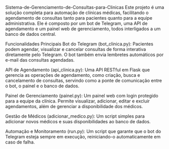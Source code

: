  Sistema-de-Gerenciamento-de-Consultas-para-Clinicas
Este projeto é uma solução completa para automação de clínicas médicas, facilitando o agendamento de consultas tanto para pacientes quanto para a equipe administrativa. Ele é composto por um bot de Telegram, uma API de agendamento e um painel web de gerenciamento, todos interligados a um banco de dados central.

Funcionalidades Principais
Bot do Telegram (bot_clinica.py): Pacientes podem agendar, visualizar e cancelar consultas de forma interativa diretamente pelo Telegram. O bot também envia lembretes automáticos por e-mail das consultas agendadas.

API de Agendamento (api_clinica.py): Uma API RESTful em Flask que gerencia as operações de agendamento, como criação, busca e cancelamento de consultas, servindo como a ponte de comunicação entre o bot, o painel e o banco de dados.

Painel de Gerenciamento (painel.py): Um painel web com login protegido para a equipe da clínica. Permite visualizar, adicionar, editar e excluir agendamentos, além de gerenciar a disponibilidade dos médicos.

Gestão de Médicos (adicionar_medico.py): Um script simples para adicionar novos médicos e suas disponibilidades ao banco de dados.

Automação e Monitoramento (run.py): Um script que garante que o bot do Telegram esteja sempre em execução, reiniciando-o automaticamente em caso de falha.
